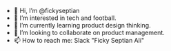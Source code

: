 - 👋 Hi, I’m @fickyseptian
- 👀 I’m interested in tech and football.
- 🌱 I’m currently learning product design thinking.
- 💞️ I’m looking to collaborate on product management.
- 📫 How to reach me: Slack "Ficky Septian Ali"

<!---
fickyseptian/fickyseptian is a ✨ special ✨ repository because its `README.md` (this file) appears on your GitHub profile.
You can click the Preview link to take a look at your changes.
--->
